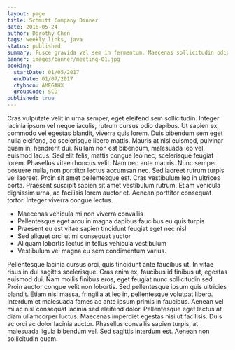 ```yaml
---
layout: page
title: Schmitt Company Dinner
date: 2016-05-24
author: Dorothy Chen
tags: weekly links, java
status: published
summary: Fusce gravida vel sem in fermentum. Maecenas sollicitudin odio eu.
banner: images/banner/meeting-01.jpg
booking:
  startDate: 01/05/2017
  endDate: 01/07/2017
  ctyhocn: AMEGAHX
  groupCode: SCD
published: true
---
```

Cras vulputate velit in urna semper, eget eleifend sem sollicitudin. Integer lacinia ipsum vel neque iaculis, rutrum cursus odio dapibus. Ut sapien ex, commodo vel egestas blandit, viverra quis lorem. Duis bibendum sem eget nulla eleifend, ac scelerisque libero mattis. Mauris at nisl euismod, pulvinar quam in, hendrerit dui. Nullam non est bibendum, malesuada leo vel, euismod lacus. Sed elit felis, mattis congue leo nec, scelerisque feugiat lorem.
Phasellus vitae rhoncus velit. Nam nec ante mauris. Nunc semper posuere nulla, non porttitor lectus accumsan nec. Sed laoreet rutrum turpis vel laoreet. Proin sit amet pellentesque est. Cras vestibulum leo in ultrices porta. Praesent suscipit sapien sit amet vestibulum rutrum. Etiam vehicula dignissim urna, ac facilisis lorem auctor et. Aenean porttitor consequat tortor. Integer viverra congue lectus.

* Maecenas vehicula mi non viverra convallis
* Pellentesque eget arcu in magna dapibus faucibus eu quis turpis
* Praesent eu est vitae sapien tincidunt feugiat eget nec nisl
* Sed aliquet orci ut mi consequat auctor
* Aliquam lobortis lectus in tellus vehicula vestibulum
* Vestibulum vel magna eu sem condimentum varius.

Pellentesque lacinia cursus orci, quis tincidunt ante faucibus ut. In vitae risus in dui sagittis scelerisque. Cras enim ex, faucibus id finibus ut, egestas euismod dui. Nam mollis finibus eros, eget feugiat nunc sollicitudin sed. Proin auctor congue velit non lobortis. Sed pellentesque ipsum quis ultricies blandit. Etiam nisi massa, fringilla at leo in, pellentesque volutpat libero. Interdum et malesuada fames ac ante ipsum primis in faucibus.
Aenean vel mi ac nisl consequat lacinia sed eleifend dolor. Pellentesque eget lectus at diam ullamcorper luctus. Maecenas imperdiet egestas nisi ut facilisis. Duis ac orci ac dolor lacinia auctor. Phasellus convallis sapien turpis, at malesuada ligula bibendum vel. Sed sagittis interdum est. Aenean non sollicitudin quam.
